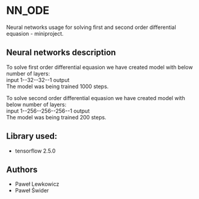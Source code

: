 # NN_ODE
Neural networks usage for solving first and second order differential equasion - miniproject.

## Neural networks description
To solve first order differential equasion we have created model with below number of layers: <br/>
input 1--32--32--1 output <br/>
The model was being trained 1000 steps.

To solve second order differential equasion we have created model with below number of layers: <br/>
input 1--256--256--256--1 output <br/>
The model was being trained 200 steps.

## Library used:
- tensorflow 2.5.0

## Authors
- Paweł Lewkowicz
- Paweł Świder
